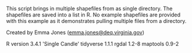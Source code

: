 This script brings in multiple shapefiles from as single directory. The shapefiles are saved into a list in R. No example shapefiles are provided with this example as it demonstrates pulling multiple files from a directory.

Created by Emma Jones (emma.jones@deq.virginia.gov)

R version 3.4.1 'Single Candle' 
tidyverse 1.1.1
rgdal 1.2-8
maptools 0.9-2
